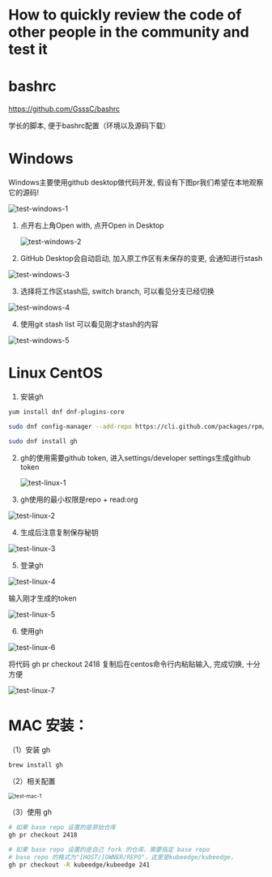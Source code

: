 # How to quickly review the code of other people in the community and test it



# bashrc

https://github.com/GsssC/bashrc

学长的脚本, 便于bashrc配置（环境以及源码下载）



# Windows

Windows主要使用github desktop做代码开发, 假设有下图pr我们希望在本地观察它的源码!

![test-windows-1](./images/test-windows-1.png)



1. 点开右上角Open with, 点开Open in Desktop

   ![test-windows-2](./images/test-windows-2.png)

2. GitHub Desktop会自动启动, 加入原工作区有未保存的变更, 会通知进行stash

![test-windows-3](./images/test-windows-3.png)

3. 选择将工作区stash后, switch branch, 可以看见分支已经切换 

![test-windows-4](./images/test-windows-4.png)

4. 使用git stash list 可以看见刚才stash的内容

![test-windows-5](./images/test-windows-5.png)





# Linux CentOS

1. 安装gh

```bash
yum install dnf dnf-plugins-core

sudo dnf config-manager --add-repo https://cli.github.com/packages/rpm/gh-cli.repo

sudo dnf install gh 
```

2. gh的使用需要github token, 进入settings/developer settings生成github token

   ![test-linux-1](./images/test-linux-1.png)

3. gh使用的最小权限是repo + read:org

![test-linux-2](./images/test-linux-2.png)

4. 生成后注意复制保存秘钥

![test-linux-3](./images/test-linux-3.png)

5. 登录gh

![test-linux-4](./images/test-linux-4.png)

输入刚才生成的token

![test-linux-5](./images/test-linux-5.png)

6. 使用gh

![test-linux-6](./images/test-linux-6.png)

将代码 gh pr checkout 2418 复制后在centos命令行内粘贴输入, 完成切换, 十分方便

![test-linux-7](./images/test-linux-7.png)

 



# MAC 安装：

（1）安装 gh

```bash
brew install gh
```

（2）相关配置

<img src="./images/test-mac-1.png" alt="test-mac-1" style="zoom:75%;" />



（3）使用 gh

```bash
# 如果 base repo 设置的是原始仓库
gh pr checkout 2418

# 如果 base repo 设置的是自己 fork 的仓库，需要指定 base repo
# base repo 的格式为"[HOST/]OWNER/REPO"，这里是kubeedge/kubeedge，
gh pr checkout -R kubeedge/kubeedge 241
```





